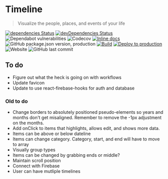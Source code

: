 # Timeline
> Visualize the people, places, and events of your life

[![dependencies Status](https://status.david-dm.org/gh/taylorgorman/timeline.svg)](https://david-dm.org/taylorgorman/timeline)
[![devDependencies Status](https://status.david-dm.org/gh/taylorgorman/timeline.svg?type=dev)](https://david-dm.org/taylorgorman/timeline?type=dev)
![Dependabot vulnerabilities](https://flat.badgen.net/dependabot/thepracticaldev/dev.to?icon=dependabot)
![Codecov](https://img.shields.io/codecov/c/github/taylorgorman/timeline)
[![Inline docs](http://inch-ci.org/github/taylorgorman/timeline.svg?branch=production)](http://inch-ci.org/github/taylorgorman/timeline)
![GitHub package.json version, production](https://img.shields.io/github/package-json/v/taylorgorman/timeline/production)
[![Build](https://github.com/taylorgorman/timeline/actions/workflows/build.yml/badge.svg?branch=production)](https://github.com/taylorgorman/timeline/actions/workflows/build.yml?query=branch:production)
[![Deploy to production](https://github.com/taylorgorman/timeline/actions/workflows/deploy-production.yml/badge.svg?branch=production)](https://github.com/taylorgorman/timeline/actions/workflows/deploy-production.yml?query=branch:production)
![Website](https://img.shields.io/website?url=https%3A%2F%2Ftimeline-98277.web.app%2F)
![GitHub last commit](https://img.shields.io/github/last-commit/taylorgorman/timeline)

## To do
- Figure out what the heck is going on with workflows
- Update favicon
- Update to use react-firebase-hooks for auth and database

### Old to do
- Change borders to absolutely positioned pseudo-elements so years and months don't get misaligned. Remember to remove the -1px adjustment on the months.
- Add onClick to items that highlights, allows edit, and shows more data.
- Items can be above or below dateline
- Items can change category. Category, start, and end will have to move to array
- Visually group types
- Items can be changed by grabbing ends or middle?
- Maintain scroll position
- Connect with Firebase
- User can have mutliple timelines

